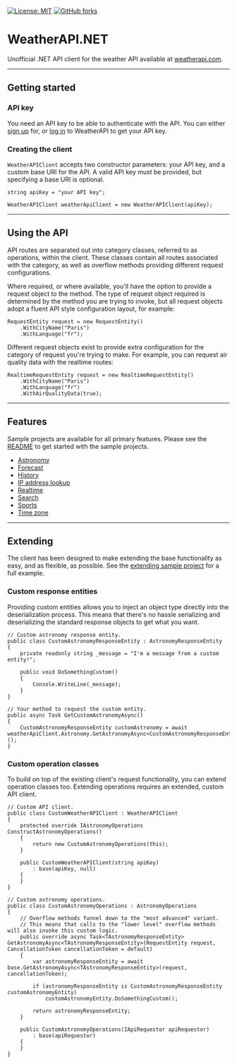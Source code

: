 [![License: MIT](https://img.shields.io/badge/License-MIT-blue.svg)](https://opensource.org/licenses/MIT)
[![GitHub forks](https://img.shields.io/nuget/dt/WeatherAPI.NET.svg)](https://www.nuget.org/packages/WeatherAPI.NET/)

# WeatherAPI.NET

Unofficial .NET API client for the weather API available at [weatherapi.com](https://weatherapi.com).

---

## Getting started

### API key

You need an API key to be able to authenticate with the API. You can either [sign up](https://www.weatherapi.com/signup.aspx) for, or [log in](https://www.weatherapi.com/login.aspx) to WeatherAPI to get your API key.

### Creating the client

`WeatherAPIClient` accepts two constructor parameters: your API key, and a custom base URI for the API. A valid API key must be provided, but specifying a base URI is optional.

```
string apiKey = "your API key";

WeatherAPIClient weatherApiClient = new WeatherAPIClient(apiKey);
```

---

## Using the API

API routes are separated out into category classes, referred to as operations, within the client. These classes contain all routes associated with the category, as well as overflow methods providing different request configurations.

Where required, or where available, you'll have the option to provide a request object to the method. The type of request object required is determined by the method you are trying to invoke, but all request objects adopt a fluent API style configuration layout, for example:

```
RequestEntity request = new RequestEntity()
    .WithCityName("Paris")
    .WithLanguage("fr");
```

Different request objects exist to provide extra configuration for the category of request you're trying to make. For example, you can request air quality data with the realtime routes:

```
RealtimeRequestEntity request = new RealtimeRequestEntity()
    .WithCityName("Paris")
    .WithLanguage("fr")
    .WithAirQualityData(true);
```

---

## Features

Sample projects are available for all primary features. Please see the [README](https://github.com/lewisbennett/weatherapi-Net-Standard/blob/master/Samples/README.md) to get started with the sample projects.

* [Astronomy](https://github.com/lewisbennett/weatherapi-Net-Standard/tree/master/Samples/Sample.Astronomy)
* [Forecast](https://github.com/lewisbennett/weatherapi-Net-Standard/tree/master/Samples/Sample.Forecast)
* [History](https://github.com/lewisbennett/weatherapi-Net-Standard/tree/master/Samples/Sample.History)
* [IP address lookup](https://github.com/lewisbennett/weatherapi-Net-Standard/tree/master/Samples/Sample.IPLookup)
* [Realtime](https://github.com/lewisbennett/weatherapi-Net-Standard/tree/master/Samples/Sample.Realtime)
* [Search](https://github.com/lewisbennett/weatherapi-Net-Standard/tree/master/Samples/Sample.Search)
* [Sports](https://github.com/lewisbennett/weatherapi-Net-Standard/tree/master/Samples/Sample.Sports)
* [Time zone](https://github.com/lewisbennett/weatherapi-Net-Standard/tree/master/Samples/Sample.TimeZone)

---

## Extending

The client has been designed to make extending the base functionality as easy, and as flexible, as possible. See the [extending sample project](https://github.com/lewisbennett/weatherapi-Net-Standard/tree/master/Samples/Sample.Extending) for a full example.

### Custom response entities

Providing custom entities allows you to inject an object type directly into the deserialization process. This means that there's no hassle serializing and deserializing the standard response objects to get what you want.

```
// Custom astronomy response entity.
public class CustomAstronomyResponseEntity : AstronomyResponseEntity
{
    private readonly string _message = "I'm a message from a custom entity!";

    public void DoSomethingCustom()
    {
        Console.WriteLine(_message);
    }
}

// Your method to request the custom entity.
public async Task GetCustomAstronomyAsync()
{
    CustomAstronomyResponseEntity customAstronomy = await weatherApiClient.Astronomy.GetAstronomyAsync<CustomAstronomyResponseEntity>();
}
```

### Custom operation classes

To build on top of the existing client's request functionality, you can extend operation classes too. Extending operations requires an extended, custom API client.

```
// Custom API client.
public class CustomWeatherAPIClient : WeatherAPIClient
{
    protected override IAstronomyOperations ConstructAstronomyOperations()
    {
        return new CustomAstronomyOperations(this);
    }

    public CustomWeatherAPIClient(string apiKey)
        : base(apiKey, null)
    {
    }
}

// Custom astronomy operations.
public class CustomAstronomyOperations : AstronomyOperations
{
    // Overflow methods funnel down to the "most advanced" variant.
    // This means that calls to the "lower level" overflow methods will also invoke this custom logic.
    public override async Task<TAstronomyResponseEntity> GetAstronomyAsync<TAstronomyResponseEntity>(RequestEntity request, CancellationToken cancellationToken = default)
    {
        var astronomyResponseEntity = await base.GetAstronomyAsync<TAstronomyResponseEntity>(request, cancellationToken);

        if (astronomyResponseEntity is CustomAstronomyResponseEntity customAstronomyEntity)
            customAstronomyEntity.DoSomethingCustom();

        return astronomyResponseEntity;
    }

    public CustomAstronomyOperations(IApiRequestor apiRequestor)
        : base(apiRequestor)
    {
    }
}
```
